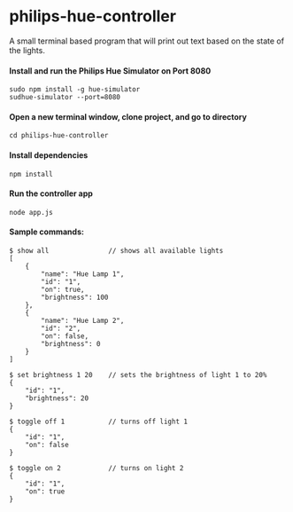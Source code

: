 # philips-hue-controller
A small terminal based program that will print out text based on the state of the lights.

#### Install and run the Philips Hue Simulator on Port 8080
```
sudo npm install -g hue-simulator
sudhue-simulator --port=8080
```

#### Open a new terminal window, clone project, and go to directory
```
cd philips-hue-controller
```

#### Install dependencies
```
npm install
```

#### Run the controller app
```
node app.js
```

#### Sample commands:
```
$ show all               // shows all available lights
[
    {
        "name": "Hue Lamp 1",
        "id": "1",
        "on": true,
        "brightness": 100
    },
    {
        "name": "Hue Lamp 2",
        "id": "2",
        "on": false,
        "brightness": 0
    }
]

$ set brightness 1 20    // sets the brightness of light 1 to 20%
{
    "id": "1",
    "brightness": 20
}

$ toggle off 1           // turns off light 1
{
    "id": "1",
    "on": false
}

$ toggle on 2            // turns on light 2
{
    "id": "1",
    "on": true
}

```
